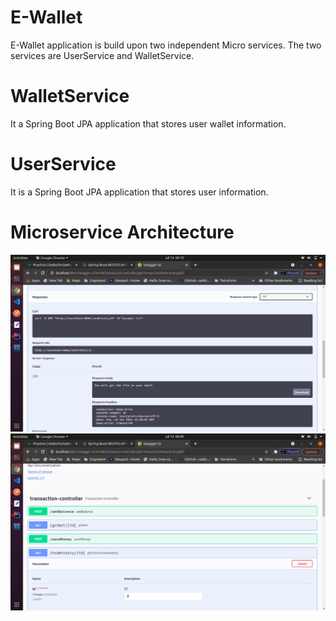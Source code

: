 # E-Wallet

E-Wallet application is build upon two independent Micro services. 
The two services are UserService and WalletService.

# WalletService 
It a Spring Boot JPA application that stores user wallet information.

# UserService 
It is a Spring Boot JPA application that stores user information.

# Microservice Architecture

![](Images/demo1.png)
![](Images/demo2.png)
